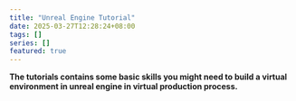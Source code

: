 ```yaml
---
title: "Unreal Engine Tutorial"
date: 2025-03-27T12:28:24+08:00
tags: []
series: []
featured: true
---
```


**The tutorials contains some basic skills you might need to build a virtual environment in unreal engine in virtual production process.**

